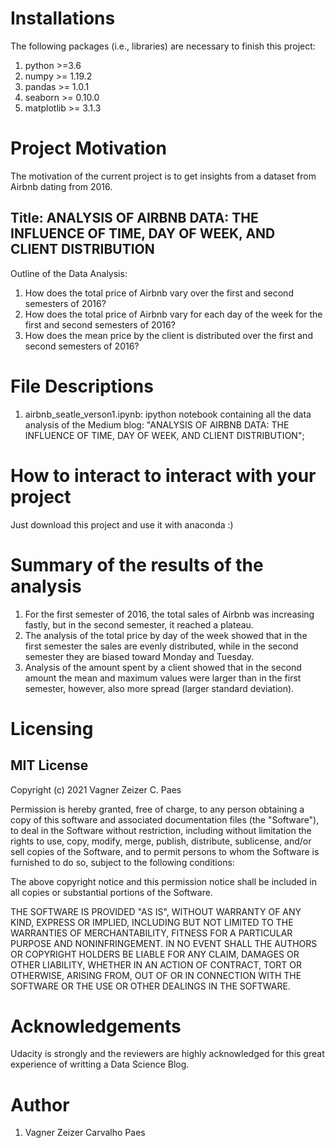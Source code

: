 
# Installations

The following packages (i.e., libraries) are necessary to finish this project:

1. python >=3.6
2. numpy >= 1.19.2
3. pandas >= 1.0.1
4. seaborn >= 0.10.0
5. matplotlib >= 3.1.3

# Project Motivation

The motivation of the current project is to get insights from a dataset from Airbnb dating from 2016.

## Title: ANALYSIS OF AIRBNB DATA: THE INFLUENCE OF TIME, DAY OF WEEK, AND CLIENT DISTRIBUTION

Outline of the Data Analysis:

1. How does the total price of Airbnb vary over the first and second semesters of 2016?
2. How does the total price of Airbnb vary for each day of the week for the first and second semesters of 2016?
3. How does the mean price by the client is distributed over the first and second semesters of 2016?


# File Descriptions

1. airbnb_seatle_verson1.ipynb: ipython notebook containing all the data analysis of the Medium blog: "ANALYSIS OF AIRBNB DATA: THE INFLUENCE OF TIME, DAY OF WEEK, AND CLIENT DISTRIBUTION";

# How to interact to interact with your project

Just download this project and use it with anaconda :)


# Summary of the results of the analysis


1. For the first semester of 2016, the total sales of Airbnb was increasing fastly, but in the second semester, it reached a plateau. 
2. The analysis of the total price by day of the week showed that in the first semester the sales are evenly distributed, while in the second semester they are biased toward Monday and Tuesday. 
3. Analysis of the amount spent by a client showed that in the second amount the mean and maximum values were larger than in the first semester, however, also more spread (larger standard deviation).


# Licensing

## MIT License

Copyright (c) 2021 Vagner Zeizer C. Paes

Permission is hereby granted, free of charge, to any person obtaining a copy
of this software and associated documentation files (the "Software"), to deal
in the Software without restriction, including without limitation the rights
to use, copy, modify, merge, publish, distribute, sublicense, and/or sell
copies of the Software, and to permit persons to whom the Software is
furnished to do so, subject to the following conditions:

The above copyright notice and this permission notice shall be included in all
copies or substantial portions of the Software.

THE SOFTWARE IS PROVIDED "AS IS", WITHOUT WARRANTY OF ANY KIND, EXPRESS OR
IMPLIED, INCLUDING BUT NOT LIMITED TO THE WARRANTIES OF MERCHANTABILITY,
FITNESS FOR A PARTICULAR PURPOSE AND NONINFRINGEMENT. IN NO EVENT SHALL THE
AUTHORS OR COPYRIGHT HOLDERS BE LIABLE FOR ANY CLAIM, DAMAGES OR OTHER
LIABILITY, WHETHER IN AN ACTION OF CONTRACT, TORT OR OTHERWISE, ARISING FROM,
OUT OF OR IN CONNECTION WITH THE SOFTWARE OR THE USE OR OTHER DEALINGS IN THE
SOFTWARE.

# Acknowledgements

Udacity is strongly and the reviewers are highly acknowledged for this great experience of writting a Data Science Blog.


# Author

1. Vagner Zeizer Carvalho Paes
